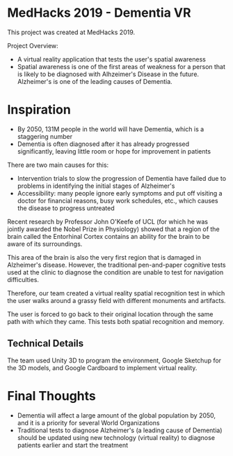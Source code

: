 # MedHacks 2019 - Dementia VR

This project was created at MedHacks 2019. 

Project Overview:
* A virtual reality application that tests the user's spatial awareness
* Spatial awareness is one of the first areas of weakness for a person that is likely to be diagnosed with Alhzeimer's Disease in the future. Alzheimer's is one of the leading causes of Dementia. 

# Inspiration
* By 2050, 131M people in the world will have Dementia, which is a staggering number
* Dementia is often diagnosed after it has already progressed significantly, leaving little room or hope for improvement in patients

There are two main causes for this:
* Intervention trials to slow the progression of Dementia have failed due to problems in identifying the initial stages of Alzheimer's 
* Accessibility: many people ignore early symptoms and put off visiting a doctor for financial reasons, busy work schedules, etc., which causes the disease to progress untreated


Recent research by Professor John O'Keefe of UCL (for which he was jointly awarded the Nobel Prize in Physiology) showed that a region of the brain called the Entorhinal Cortex contains an ability for the brain to be aware of its surroundings.

This area of the brain is also the very first region that is damaged in Alzheimer's disease. However, the traditional pen-and-paper cognitive tests used at the clinic to diagnose the condition are unable to test for navigation difficulties. 

Therefore, our team created a virtual reality spatial recognition test in which the user walks around a grassy field with different monuments and artifacts. 

The user is forced to go back to their original location through the same path with which they came. This tests both spatial recognition and memory. 

## Technical Details
The team used Unity 3D to program the environment, Google Sketchup for the 3D models, and Google Cardboard to implement virtual reality.

# Final Thoughts
* Dementia will affect a large amount of the global population by 2050, and it is a priority for several World Organizations
* Traditional tests to diagnose Alzheimer's (a leading cause of Dementia) should be updated using new technology (virtual reality) to diagnose patients earlier and start the treatment